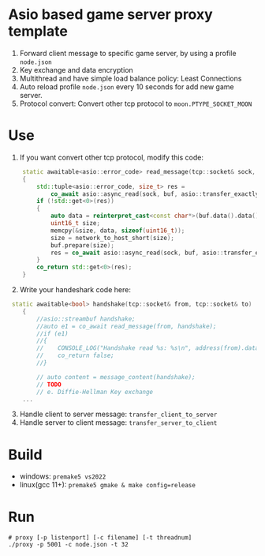# Asio based game server proxy template

1. Forward client message to specific game server, by using a profile `node.json`
2. Key exchange and data encryption
3. Multithread and have simple load balance policy: Least Connections
4. Auto reload profile `node.json` every 10 seconds for add new game server.  
5. Protocol convert: Convert other tcp protocol to `moon.PTYPE_SOCKET_MOON`

# Use

1. If you want convert other tcp protocol, modify this code:
```cpp
    static awaitable<asio::error_code> read_message(tcp::socket& sock, asio::streambuf& buf)
    {
        std::tuple<asio::error_code, size_t> res =
            co_await asio::async_read(sock, buf, asio::transfer_exactly(sizeof(uint16_t)), use_nothrow_awaitable);
        if (!std::get<0>(res))
        {
            auto data = reinterpret_cast<const char*>(buf.data().data());
            uint16_t size;
            memcpy(&size, data, sizeof(uint16_t));
            size = network_to_host_short(size);
            buf.prepare(size);
            res = co_await asio::async_read(sock, buf, asio::transfer_exactly(size), use_nothrow_awaitable);
        }
        co_return std::get<0>(res);
    }
```

2. Write your handeshark code here:
```cpp
 static awaitable<bool> handshake(tcp::socket& from, tcp::socket& to)
    {
        //asio::streambuf handshake;
        //auto e1 = co_await read_message(from, handshake);
        //if (e1)
        //{
        //    CONSOLE_LOG("Handshake read %s: %s\n", address(from).data(), e1.message().data());
        //    co_return false;
        //}

        // auto content = message_content(handshake);
        // TODO
        // e. Diffie-Hellman Key exchange
    ...
```

3. Handle client to server message: `transfer_client_to_server`
4. Handle server to client message: `transfer_server_to_client`

# Build

- windows: `premake5 vs2022`
- linux(gcc 11+): `premake5 gmake & make config=release`

# Run

```shell
# proxy [-p listenport] [-c filename] [-t threadnum]
./proxy -p 5001 -c node.json -t 32
```
